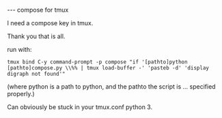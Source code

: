 --- compose for tmux

I need a compose key in tmux.

Thank you that is all.

  run with:

```
tmux bind C-y command-prompt -p compose "if '[pathto]python [pathto]compose.py \\%% | tmux load-buffer -' 'pasteb -d' 'display digraph not found'" 
```
(where python is a path to python, and the pathto the script is ... specified properly.)

Can obviously be stuck in your tmux.conf
python 3.